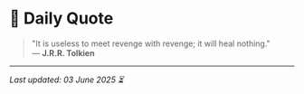 # 📜 Daily Quote

> "It is useless to meet revenge with revenge; it will heal nothing."  
> — **J.R.R. Tolkien**

---

_Last updated: 03 June 2025 ⏳_
